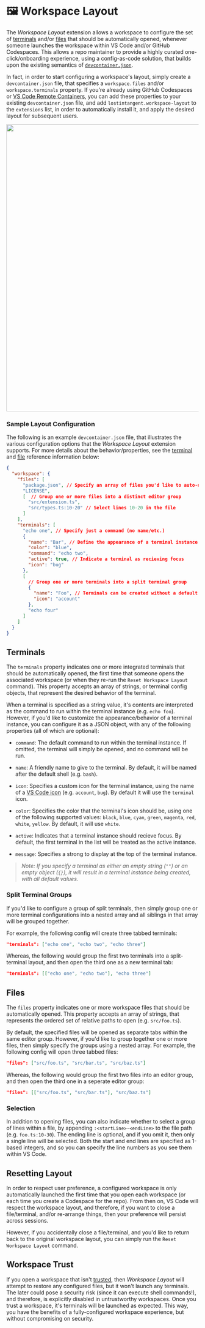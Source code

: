 # 🖼️ Workspace Layout

The _Workspace Layout_ extension allows a workspace to configure the set of [terminals](#terminals) and/or [files](#files) that should be automatically opened, whenever someone launches the workspace within VS Code and/or GitHub Codespaces. This allows a repo maintainer to provide a highly curated one-click/onboarding experience, using a config-as-code solution, that builds upon the existing semantics of [`devcontainer.json`](https://code.visualstudio.com/docs/remote/devcontainerjson-reference).

In fact, in order to start configuring a workspace's layout, simply create a `devcontainer.json` file, that specifies a `workspace.files` and/or `workspace.terminals` property. If you're already using GitHub Codespaces or [VS Code Remote Containers](https://marketplace.visualstudio.com/items?itemName=ms-vscode-remote.remote-containers), you can add these properties to your existing `devcontainer.json` file, and add `lostintangent.workspace-layout` to the `extensions` list, in order to automatically install it, and apply the desired layout for subsequent users.

<img width="750px" src="https://user-images.githubusercontent.com/116461/155415211-94d48e4b-57e9-4956-9876-5946a12a6cb6.png" />

### Sample Layout Configuration

The following is an example `devcontainer.json` file, that illustrates the various configuration options that the _Workspace Layout_ extension supports. For more details about the behavior/properties, see the [terminal](#terminals) and [file](#files) reference information below:

```json
{
  "workspace": {
    "files": [
      "package.json", // Specify an array of files you'd like to auto-open
      "LICENSE",
      [  // Group one or more files into a distinct editor group
        "src/extension.ts",
        "src/types.ts:10-20" // Select lines 10-20 in the file
      ]
    ],
    "terminals": [
      "echo one", // Specify just a command (no name/etc.)
      {
        "name": "Bar", // Define the appearance of a terminal instance
        "color": "blue",
        "command": "echo two",
        "active": true, // Indicate a terminal as recieving focus
        "icon": "bug"
      },
      [
        // Group one or more terminals into a split terminal group
        {
          "name": "Foo", // Terminals can be created without a default command
          "icon": "account"
        },
        "echo four"
      ]
    ]
  }
}
```

## Terminals

The `terminals` property indicates one or more integrated terminals that should be automatically opened, the first time that someone opens the associated workspace (or when they re-run the `Reset Workspace Layout` command). This property accepts an array of strings, or terminal config objects, that represent the desired behavior of the terminal.

When a terminal is specified as a string value, it's contents are interpreted as the command to run within the terminal instance (e.g. `echo foo`). However, if you'd like to customize the appearance/behavior of a terminal instance, you can configure it as a JSON object, with any of the following properties (all of which are optional):

- `command`: The default command to run within the terminal instance. If omitted, the terminal will simply be opened, and no command will be run.

- `name`: A friendly name to give to the terminal. By default, it will be named after the default shell (e.g. `bash`).

- `icon`: Specifies a custom icon for the terminal instance, using the name of a [VS Code icon](https://microsoft.github.io/vscode-codicons/dist/codicon.html) (e.g. `account`, `bug`). By default it will use the `terminal` icon.

- `color`: Specifies the color that the terminal's icon should be, using one of the following supported values: `black`, `blue`, `cyan`, `green`, `magenta`, `red`, `white`, `yellow`. By default, it will use `white`.

- `active`: Indicates that a terminal instance should recieve focus. By default, the first terminal in the list will be treated as the active instance.

- `message`: Specifies a strong to display at the top of the terminal instance.

> _Note: If you specify a terminal as either an empty string (`""`) or an empty object (`{}`), it will result in a terminal instance being created, with all default values._

### Split Terminal Groups

If you'd like to configure a group of split terminals, then simply group one or more terminal configurations into a nested array and all siblings in that array will be grouped together.

For example, the following config will create three tabbed terminals:

```json
"terminals": ["echo one", "echo two", "echo three"]
```

Whereas, the following would group the first two terminals into a split-terminal layout, and then open the third one as a new terminal tab:

```json
"terminals": [["echo one", "echo two"], "echo three"]
```

## Files

The `files` property indicates one or more workspace files that should be automatically opened. This property accepts an array of strings, that represents the ordered set of relative paths to open (e.g. `src/foo.ts`).

By default, the specified files will be opened as separate tabs within the same editor group. However, if you'd like to group together one or more files, then simply specify the groups using a nested array. For example, the following config will open three tabbed files:

```json
"files": ["src/foo.ts", "src/bar.ts", "src/baz.ts"]
```

Whereas, the following would group the first two files into an editor group, and then open the third one in a seperate editor group:

```json
"files": [["src/foo.ts", "src/bar.ts"], "src/baz.ts"]
```

### Selection

In addition to opening files, you can also indicate whether to select a group of lines within a file, by appending `:<startLine>-<endLine>` to the file path (e.g. `foo.ts:10-30`). The ending line is optional, and if you omit it, then only a single line will be selected. Both the start and end lines are specified as 1-based integers, and so you can specify the line numbers as you see them within VS Code.

## Resetting Layout

In order to respect user preference, a configured workspace is only automatically launched the first time that you open each workspace (or each time you create a Codespace for the repo). From then on, VS Code will respect the workspace layout, and therefore, if you want to close a file/terminal, and/or re-arrange things, then your preference will persist across sessions.

However, if you accidentally close a file/terminal, and you'd like to return back to the original workspace layout, you can simply run the `Reset Workspace Layout` command.

## Workspace Trust

If you open a workspace that isn't [trusted](https://code.visualstudio.com/docs/editor/workspace-trust), then _Workspace Layout_ will attempt to restore any configured files, but it won't launch any terminals. The later could pose a security risk (since it can execute shell commands!), and therefore, is explicitly disabled in untrustworthy workspaces. Once you trust a workspace, it's terminals will be launched as expected. This way, you have the benefits of a fully-configured workspace experience, but without compromising on security.
